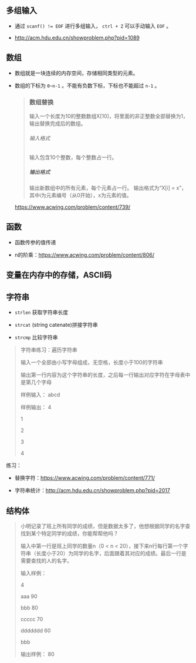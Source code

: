 ## 多组输入

+ 通过 `scanf() != EOF` 进行多组输入， `ctrl + Z` 可以手动输入 `EOF` 。

+ http://acm.hdu.edu.cn/showproblem.php?pid=1089

## 数组

+ 数组就是一块连续的内存空间，存储相同类型的元素。

+ 数组的下标为 `0~n-1` 。不能有负数下标，下标也不能超过 `n-1` 。

  >### 数组替换
  >
  >输入一个长度为10的整数数组X[10]，将里面的非正整数全部替换为1，输出替换完成后的数组。
  >
  >###### 输入格式
  >输入包含10个整数，每个整数占一行。
  >##### 输出格式
  >输出新数组中的所有元素，每个元素占一行。
  >输出格式为“X[i] = x”，其中i为元素编号（从0开始），x为元素的值。
  
  https://www.acwing.com/problem/content/739/

## 函数

+ 函数传参的值传递

+ n的阶乘：https://www.acwing.com/problem/content/806/

## 变量在内存中的存储，ASCII码

## 字符串

+ `strlen` 获取字符串长度

+ `strcat` (string catenate)拼接字符串

+ `strcmp` 比较字符串
>字符串练习：遍历字符串
>
>输入一个全部由小写字母组成，无空格，长度小于100的字符串
>
>输出第一行内容为这个字符串的长度，之后每一行输出对应字符在字母表中是第几个字母
>
>样例输入：
>abcd
>	
>样例输出：
>4
>
>1
>
>2
>
>3
>
>4
>
>

  练习：

  + 替换字符：https://www.acwing.com/problem/content/771/
  
  + 字符串统计：http://acm.hdu.edu.cn/showproblem.php?pid=2017

## 结构体

>小明记录了班上所有同学的成绩，但是数据太多了，他想根据同学的名字查找到某个特定同学的成绩，你能帮帮他吗？
>
>输入中第一行是班上同学的数量n（0 < n < 20），接下来n行每行第一个字符串（长度小于20）为同学的名字，后面跟着其对应的成绩。最后一行是需要查找的人的名字。
>
>输入样例：
>
>4
>
>aaa 90
>
>bbb 80
>
>ccccc 70
>
>ddddddd 60
>
>bbb
>
>输出样例：
>80